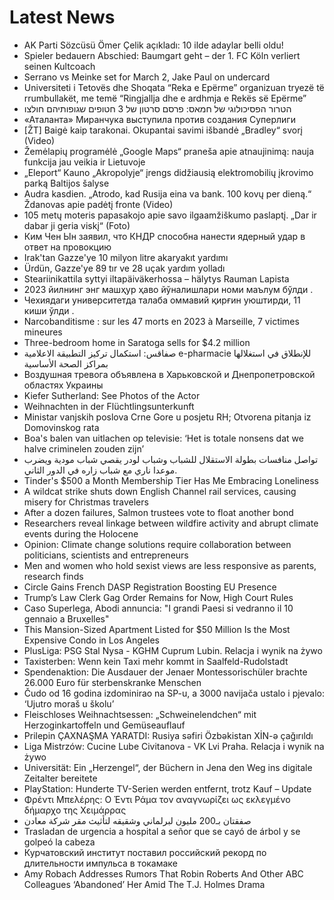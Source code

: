 # Latest News
-  AK Parti Sözcüsü Ömer Çelik açıkladı: 10 ilde adaylar belli oldu!
-  Spieler bedauern Abschied: Baumgart geht – der 1. FC Köln verliert seinen Kultcoach
-  Serrano vs Meinke set for March 2, Jake Paul on undercard
-  Universiteti i Tetovës dhe Shoqata “Reka e Epërme” organizuan tryezë të rrumbullakët, me temë “Ringjallja dhe e ardhmja e Rekës së Epërme”
-  הטרור הפסיכולוגי של חמאס: פרסם סרטון של 3 חטופים שגופותיהם חולצו
-  «Аталанта» Миранчука выступила против создания Суперлиги
-  [ŽT] Baigė kaip tarakonai. Okupantai savimi išbandė „Bradley“ svorį (Video)
-  Žemėlapių programėlė „Google Maps“ praneša apie atnaujinimą: nauja funkcija jau veikia ir Lietuvoje
-  „Eleport“ Kauno „Akropolyje“ įrengs didžiausią elektromobilių įkrovimo parką Baltijos šalyse
-  Audra kasdien. „Atrodo, kad Rusija eina va bank. 100 kovų per dieną.“ Ždanovas apie padėtį fronte (Video)
-  105 metų moteris papasakojo apie savo ilgaamžiškumo paslaptį. „Dar ir dabar ji geria viskį“ (Foto)
-  Ким Чен Ын заявил, что КНДР способна нанести ядерный удар в ответ на провокцию
-  Irak'tan Gazze'ye 10 milyon litre akaryakıt yardımı
-  Ürdün, Gazze'ye 89 tır ve 28 uçak yardım yolladı
-  Steariinikattila syttyi iltapäiväkerhossa – hälytys Rauman Lapista
-  2023 йилнинг энг машҳур ҳаво йўналишлари номи маълум бўлди .
-  Чехиядаги университетда талаба оммавий қирғин уюштирди, 11 киши ўлди .
-  Narcobanditisme : sur les 47 morts en 2023 à Marseille, 7 victimes mineures
-  Three-bedroom home in Saratoga sells for $4.2 million
-  صفاقس: استكمال تركيز التطبيقة الاعلامية e-pharmacie للإنطلاق في استغلالها بمراكز الصحة الأساسية
-  Воздушная тревога объявлена в Харьковской и Днепропетровской областях Украины
-  Kiefer Sutherland: See Photos of the Actor
-  Weihnachten in der Flüchtlingsunterkunft
-  Ministar vanjskih poslova Crne Gore u posjetu RH; Otvorena pitanja iz Domovinskog rata
-  Boa's balen van uitlachen op televisie: ‘Het is totale nonsens dat we halve criminelen zouden zijn’
-  تواصل منافسات بطولة الاستقلال للشباب وشباب لودر يقصي شباب مودية ويضرب موعدا ناري مع شباب زاره في الدور الثاني.
-  Tinder's $500 a Month Membership Tier Has Me Embracing Loneliness
-  A wildcat strike shuts down English Channel rail services, causing misery for Christmas travelers
-  After a dozen failures, Salmon trustees vote to float another bond
-  Researchers reveal linkage between wildfire activity and abrupt climate events during the Holocene
-  Opinion: Climate change solutions require collaboration between politicians, scientists and entrepreneurs
-  Men and women who hold sexist views are less responsive as parents, research finds
-  Circle Gains French DASP Registration Boosting EU Presence
-  Trump’s Law Clerk Gag Order Remains for Now, High Court Rules
-  Caso Superlega, Abodi annuncia: "I grandi Paesi si vedranno il 10 gennaio a Bruxelles"
-  This Mansion-Sized Apartment Listed for $50 Million Is the Most Expensive Condo in Los Angeles
-  PlusLiga: PSG Stal Nysa - KGHM Cuprum Lubin. Relacja i wynik na żywo
-  Taxisterben: Wenn kein Taxi mehr kommt in Saalfeld-Rudolstadt
-  Spendenaktion: Die Ausdauer der Jenaer Montessorischüler brachte 26.000 Euro für sterbenskranke Menschen
-  Čudo od 16 godina izdominirao na SP-u, a 3000 navijača ustalo i pjevalo: ‘Ujutro moraš u školu’
-  Fleischloses Weihnachtsessen: „Schweinelendchen“ mit Herzoginkartoffeln und Gemüseauflauf
-  Prilepin ÇAXNAŞMA YARATDI: Rusiya səfiri Özbəkistan XİN-ə çağırıldı
-  Liga Mistrzów: Cucine Lube Civitanova - VK Lvi Praha. Relacja i wynik na żywo
-  Universität: Ein „Herzengel“, der Büchern in Jena den Weg ins digitale Zeitalter bereitete
-  PlayStation: Hunderte TV-Serien werden entfernt, trotz Kauf – Update
-  Φρέντι Μπελέρης: Ο Έντι Ράμα τον αναγνωρίζει ως εκλεγμένο δήμαρχο της Χειμάρρας
-  صفقتان بـ200 مليون لبرلماني وشقيقه لتأثيث مقر شركة معادن
-  Trasladan de urgencia a hospital a señor que se cayó de árbol y se golpeó la cabeza
-  Курчатовский институт поставил российский рекорд по длительности импульса в токамаке
-  Amy Robach Addresses Rumors That Robin Roberts And Other ABC Colleagues ‘Abandoned’ Her Amid The T.J. Holmes Drama
